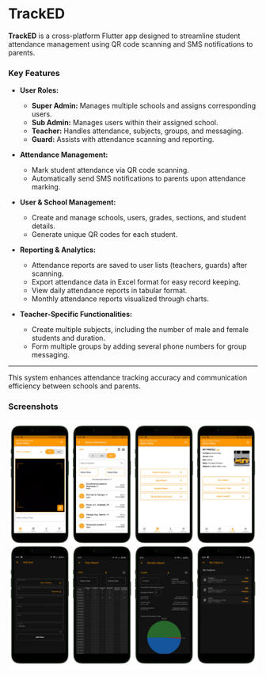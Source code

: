 # TrackED

**TrackED** is a cross-platform Flutter app designed to streamline student attendance management using QR code scanning and SMS notifications to parents.

### Key Features

- **User Roles:**  
  - **Super Admin:** Manages multiple schools and assigns corresponding users.  
  - **Sub Admin:** Manages users within their assigned school.  
  - **Teacher:** Handles attendance, subjects, groups, and messaging.  
  - **Guard:** Assists with attendance scanning and reporting.

- **Attendance Management:**  
  - Mark student attendance via QR code scanning.  
  - Automatically send SMS notifications to parents upon attendance marking.

- **User & School Management:**  
  - Create and manage schools, users, grades, sections, and student details.  
  - Generate unique QR codes for each student.

- **Reporting & Analytics:**  
  - Attendance reports are saved to user lists (teachers, guards) after scanning.  
  - Export attendance data in Excel format for easy record keeping.  
  - View daily attendance reports in tabular format.  
  - Monthly attendance reports visualized through charts.

- **Teacher-Specific Functionalities:**  
  - Create multiple subjects, including the number of male and female students and duration.  
  - Form multiple groups by adding several phone numbers for group messaging.

---

This system enhances attendance tracking accuracy and communication efficiency between schools and parents.

### Screenshots

<img src="screenshots.png" />

